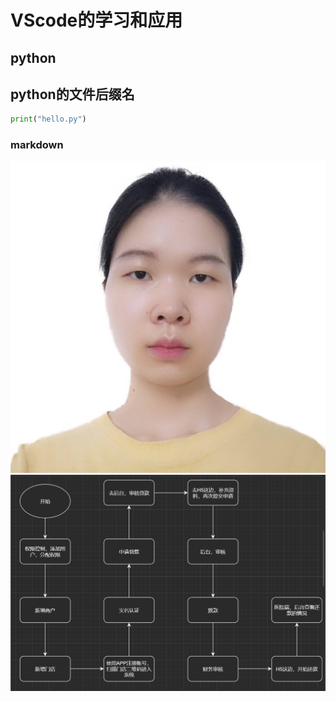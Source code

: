 # VScode的学习和应用
## python
python的文件后缀名
----
```py
print("hello.py")
```
### markdown
![](2020-09-15-09-47-11.png)
![](图片/2020-09-15-10-07-29.png)